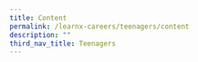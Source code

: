 ```yaml
---
title: Content
permalink: /learnx-careers/teenagers/content
description: ""
third_nav_title: Teenagers
---
```

